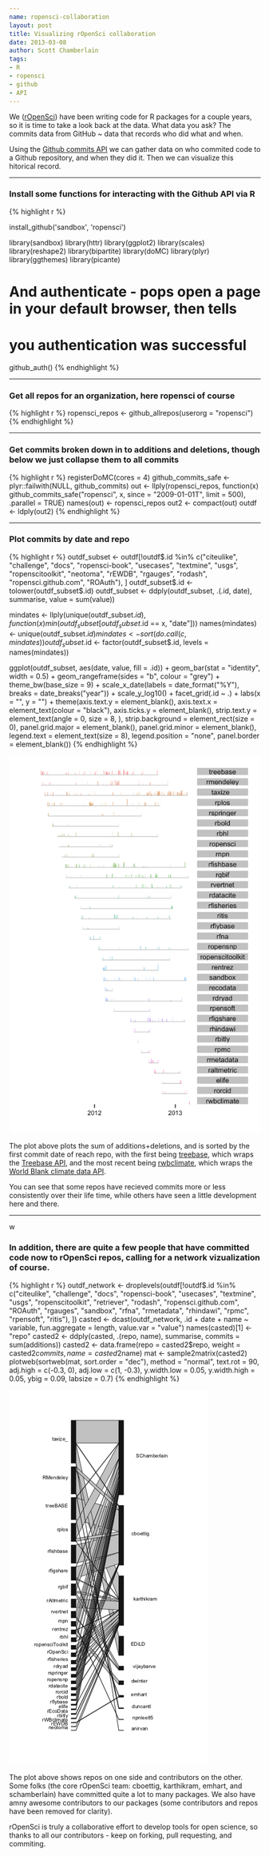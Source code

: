 ```yaml
---
name: ropensci-collaboration
layout: post
title: Visualizing rOpenSci collaboration
date: 2013-03-08
author: Scott Chamberlain
tags: 
- R
- ropensci
- github
- API
---
```


We ([rOpenSci](http://ropensci.org/)) have been writing code for R packages for a couple years, so it is time to take a look back at the data. What data you ask? The commits data from GitHub ~ data that records who did what and when. 

Using the [Github commits API](http://developer.github.com/v3/repos/commits/) we can gather data on who commited code to a Github repository, and when they did it. Then we can visualize this hitorical record. 

***************

### Install some functions for interacting with the Github API via R

{% highlight r %}

install_github('sandbox', 'ropensci') 

library(sandbox)
library(httr)
library(ggplot2)
library(scales)
library(reshape2)
library(bipartite)
library(doMC)
library(plyr)
library(ggthemes)
library(picante)

# And authenticate - pops open a page in your default browser, then tells 
# you authentication was successful
github_auth()
{% endhighlight %}


***************

### Get all repos for an organization, here ropensci of course

{% highlight r %}
ropensci_repos <- github_allrepos(userorg = "ropensci")
{% endhighlight %}


***************

### Get commits broken down in to additions and deletions, though below we just collapse them to all commits

{% highlight r %}
registerDoMC(cores = 4)
github_commits_safe <- plyr::failwith(NULL, github_commits)
out <- llply(ropensci_repos, function(x) github_commits_safe("ropensci", x, 
    since = "2009-01-01T", limit = 500), .parallel = TRUE)
names(out) <- ropensci_repos
out2 <- compact(out)
outdf <- ldply(out2)
{% endhighlight %}


***************

### Plot commits by date and repo

{% highlight r %}
outdf_subset <- outdf[!outdf$.id %in% c("citeulike", "challenge", "docs", "ropensci-book", 
    "usecases", "textmine", "usgs", "ropenscitoolkit", "neotoma", "rEWDB", "rgauges", 
    "rodash", "ropensci.github.com", "ROAuth"), ]
outdf_subset$.id <- tolower(outdf_subset$.id)
outdf_subset <- ddply(outdf_subset, .(.id, date), summarise, value = sum(value))

mindates <- llply(unique(outdf_subset$.id), function(x) min(outdf_subset[outdf_subset$.id == 
    x, "date"]))
names(mindates) <- unique(outdf_subset$.id)
mindates <- sort(do.call(c, mindates))
outdf_subset$.id <- factor(outdf_subset$.id, levels = names(mindates))

ggplot(outdf_subset, aes(date, value, fill = .id)) + 
    geom_bar(stat = "identity", width = 0.5) + 
    geom_rangeframe(sides = "b", colour = "grey") + 
    theme_bw(base_size = 9) + 
    scale_x_date(labels = date_format("%Y"), breaks = date_breaks("year")) + 
    scale_y_log10() + 
    facet_grid(.id ~ .) + 
    labs(x = "", y = "") + 
    theme(axis.text.y = element_blank(), 
        axis.text.x = element_text(colour = "black"), 
        axis.ticks.y = element_blank(), 
        strip.text.y = element_text(angle = 0, size = 8, ), 
        strip.background = element_rect(size = 0), 
        panel.grid.major = element_blank(), 
        panel.grid.minor = element_blank(), 
        legend.text = element_text(size = 8), 
        legend.position = "none", 
        panel.border = element_blank())
{% endhighlight %}


![center](/img/commitsbydate.png) 


The plot above plots the sum of additions+deletions, and is sorted by the first commit date of reach repo, with the first being [treebase](https://github.com/ropensci/treeBASE), which wraps the [Treebase API](http://treebase.org/treebase-web/urlAPI.html), and the most recent being [rwbclimate](https://github.com/ropensci/rWBclimate), which wraps the [World Blank climate data API](http://data.worldbank.org/developers/climate-data-api). 

You can see that some repos have recieved commits more or less consistently over their life time, while others have seen a little development here and there. 

***************
w
### In addition, there are quite a few people that have committed code now to rOpenSci repos, calling for a network vizualization of course.

{% highlight r %}
outdf_network <- droplevels(outdf[!outdf$.id %in% c("citeulike", "challenge", 
    "docs", "ropensci-book", "usecases", "textmine", "usgs", "ropenscitoolkit", 
    "retriever", "rodash", "ropensci.github.com", "ROAuth", "rgauges", "sandbox", 
    "rfna", "rmetadata", "rhindawi", "rpmc", "rpensoft", "ritis"), ])
casted <- dcast(outdf_network, .id + date + name ~ variable, fun.aggregate = length, 
    value.var = "value")
names(casted)[1] <- "repo"
casted2 <- ddply(casted, .(repo, name), summarise, commits = sum(additions))
casted2 <- data.frame(repo = casted2$repo, weight = casted2$commits, name = casted2$name)
mat <- sample2matrix(casted2)
plotweb(sortweb(mat, sort.order = "dec"), method = "normal", text.rot = 90, 
    adj.high = c(-0.3, 0), adj.low = c(1, -0.3), y.width.low = 0.05, y.width.high = 0.05, 
    ybig = 0.09, labsize = 0.7)
{% endhighlight %}

![center](/img/collabnetwork.png) 


The plot above shows repos on one side and contributors on the other. Some folks (the core rOpenSci team: cboettig, karthikram, emhart, and schamberlain) have committed quite a lot to many packages. We also have amny awesome contributors to our packages (some contributors and repos have been removed for clarity). 

rOpenSci is truly a collaborative effort to develop tools for open science, so thanks to all our contributors - keep on forking, pull requesting, and commiting. 